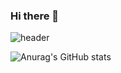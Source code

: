 ### Hi there 👋

<!--
**EthanPark93/EthanPark93** is a ✨ _special_ ✨ repository because its `README.md` (this file) appears on your GitHub profile.

Here are some ideas to get you started:

- 🔭 I’m currently working on ...
- 🌱 I’m currently learning ...
- 👯 I’m looking to collaborate on ...
- 🤔 I’m looking for help with ...
- 💬 Ask me about ...
- 📫 How to reach me: ...
- 😄 Pronouns: ...
- ⚡ Fun fact: ...
-->

![header](https://capsule-render.vercel.app/api?type=waving&color=timeGradient&text=Welcome%20to%20Ethan's%20GitHub%20👋&animation=twinkling&fontSize=35&fontAlignY=40&fontAlign=70&height=250)

![Anurag's GitHub stats](https://github-readme-stats.vercel.app/api?username=EthanPark93&show_icons=true&theme=radical)
